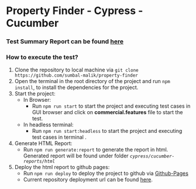 # Property Finder - Cypress - Cucumber 

### Test Summary Report can be found [here](./test-summary-report.pdf)
### How to execute the test? 

1. Clone the repository to local machine via `git clone https://github.com/sumbal-malik/property-finder`
2. Open the terminal in the root directory of the project and run `npm install`, to install the dependencies for the project. 
3. Start the project:
   - In Browser:
      -  Run `npm run start` to start the project and executing test cases in GUI browser and click on <b> commercial.features</b> file to start the test. 
   - In headless terminal:
       - Run `npm run start:headless` to start the project and executing test cases in terminal . 
4. Generate HTML Report:
   - Run `npm run generate:report` to generate the report in html. Generated report will be found under folder <i>`cypress/cucumber-reports/html`</i>
5. Deploy the html report to github pages:
   - Run `npm run deploy` to deploy the project to github via [Github-Pages](https://pages.github.com/)
   - Current repository deployment url can be found [here](https://sumbal-malik.github.io/property-finder/).